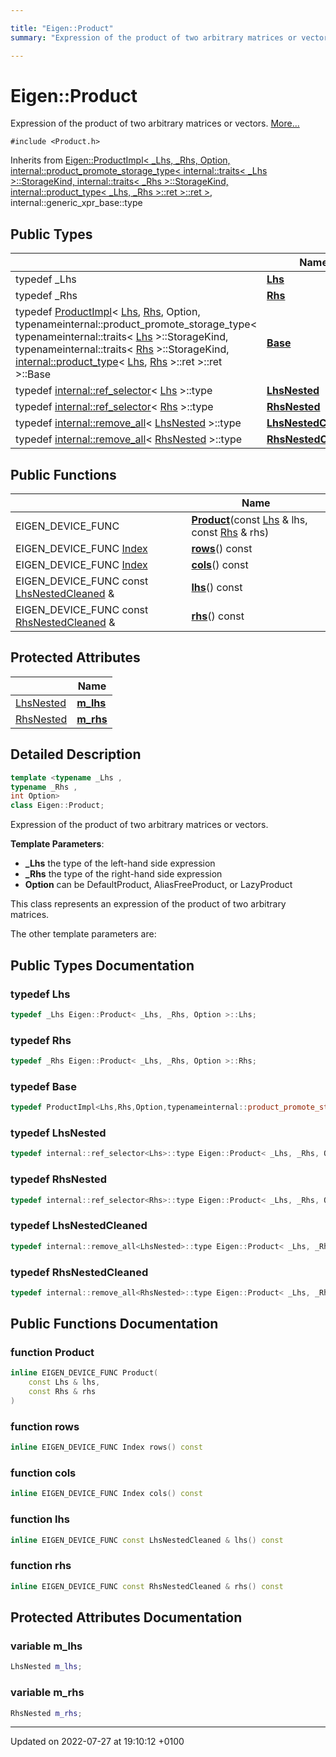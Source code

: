 ```yaml
---

title: "Eigen::Product"
summary: "Expression of the product of two arbitrary matrices or vectors. "

---
```


# Eigen::Product



Expression of the product of two arbitrary matrices or vectors.  [More...](#detailed-description)


`#include <Product.h>`

Inherits from [Eigen::ProductImpl< _Lhs, _Rhs, Option, internal::product_promote_storage_type< internal::traits< _Lhs >::StorageKind, internal::traits< _Rhs >::StorageKind, internal::product_type< _Lhs, _Rhs >::ret >::ret >](http://example.org/classes/classeigen_1_1productimpl/), internal::generic_xpr_base::type

## Public Types

|                | Name           |
| -------------- | -------------- |
| typedef _Lhs | **[Lhs](http://example.org/classes/classeigen_1_1product/#typedef-lhs)**  |
| typedef _Rhs | **[Rhs](http://example.org/classes/classeigen_1_1product/#typedef-rhs)**  |
| typedef <a href="http://example.org/classes/classeigen_1_1productimpl/">ProductImpl</a>< <a href="http://example.org/classes/classeigen_1_1product/#typedef-lhs">Lhs</a>, <a href="http://example.org/classes/classeigen_1_1product/#typedef-rhs">Rhs</a>, Option, typenameinternal::product_promote_storage_type< typenameinternal::traits< <a href="http://example.org/classes/classeigen_1_1product/#typedef-lhs">Lhs</a> >::StorageKind, typenameinternal::traits< <a href="http://example.org/classes/classeigen_1_1product/#typedef-rhs">Rhs</a> >::StorageKind, <a href="http://example.org/classes/structeigen_1_1internal_1_1product__type/">internal::product_type</a>< <a href="http://example.org/classes/classeigen_1_1product/#typedef-lhs">Lhs</a>, <a href="http://example.org/classes/classeigen_1_1product/#typedef-rhs">Rhs</a> >::ret >::ret >::Base | **[Base](http://example.org/classes/classeigen_1_1product/#typedef-base)**  |
| typedef <a href="http://example.org/classes/structeigen_1_1internal_1_1ref__selector/">internal::ref_selector</a>< <a href="http://example.org/classes/classeigen_1_1product/#typedef-lhs">Lhs</a> >::type | **[LhsNested](http://example.org/classes/classeigen_1_1product/#typedef-lhsnested)**  |
| typedef <a href="http://example.org/classes/structeigen_1_1internal_1_1ref__selector/">internal::ref_selector</a>< <a href="http://example.org/classes/classeigen_1_1product/#typedef-rhs">Rhs</a> >::type | **[RhsNested](http://example.org/classes/classeigen_1_1product/#typedef-rhsnested)**  |
| typedef <a href="http://example.org/classes/structeigen_1_1internal_1_1remove__all/">internal::remove_all</a>< <a href="http://example.org/classes/classeigen_1_1product/#typedef-lhsnested">LhsNested</a> >::type | **[LhsNestedCleaned](http://example.org/classes/classeigen_1_1product/#typedef-lhsnestedcleaned)**  |
| typedef <a href="http://example.org/classes/structeigen_1_1internal_1_1remove__all/">internal::remove_all</a>< <a href="http://example.org/classes/classeigen_1_1product/#typedef-rhsnested">RhsNested</a> >::type | **[RhsNestedCleaned](http://example.org/classes/classeigen_1_1product/#typedef-rhsnestedcleaned)**  |

## Public Functions

|                | Name           |
| -------------- | -------------- |
| EIGEN_DEVICE_FUNC | **[Product](http://example.org/classes/classeigen_1_1product/#function-product)**(const <a href="http://example.org/classes/classeigen_1_1product/#typedef-lhs">Lhs</a> & lhs, const <a href="http://example.org/classes/classeigen_1_1product/#typedef-rhs">Rhs</a> & rhs) |
| EIGEN_DEVICE_FUNC <a href="http://example.org/namespaces/namespaceeigen/#typedef-index">Index</a> | **[rows](http://example.org/classes/classeigen_1_1product/#function-rows)**() const |
| EIGEN_DEVICE_FUNC <a href="http://example.org/namespaces/namespaceeigen/#typedef-index">Index</a> | **[cols](http://example.org/classes/classeigen_1_1product/#function-cols)**() const |
| EIGEN_DEVICE_FUNC const <a href="http://example.org/classes/classeigen_1_1product/#typedef-lhsnestedcleaned">LhsNestedCleaned</a> & | **[lhs](http://example.org/classes/classeigen_1_1product/#function-lhs)**() const |
| EIGEN_DEVICE_FUNC const <a href="http://example.org/classes/classeigen_1_1product/#typedef-rhsnestedcleaned">RhsNestedCleaned</a> & | **[rhs](http://example.org/classes/classeigen_1_1product/#function-rhs)**() const |

## Protected Attributes

|                | Name           |
| -------------- | -------------- |
| <a href="http://example.org/classes/classeigen_1_1product/#typedef-lhsnested">LhsNested</a> | **[m_lhs](http://example.org/classes/classeigen_1_1product/#variable-m-lhs)**  |
| <a href="http://example.org/classes/classeigen_1_1product/#typedef-rhsnested">RhsNested</a> | **[m_rhs](http://example.org/classes/classeigen_1_1product/#variable-m-rhs)**  |

## Detailed Description

```cpp
template <typename _Lhs ,
typename _Rhs ,
int Option>
class Eigen::Product;
```

Expression of the product of two arbitrary matrices or vectors. 

**Template Parameters**: 

  * **_Lhs** the type of the left-hand side expression 
  * **_Rhs** the type of the right-hand side expression
  * **Option** can be DefaultProduct, AliasFreeProduct, or LazyProduct 



This class represents an expression of the product of two arbitrary matrices.

The other template parameters are: 

## Public Types Documentation

### typedef Lhs

```cpp
typedef _Lhs Eigen::Product< _Lhs, _Rhs, Option >::Lhs;
```


### typedef Rhs

```cpp
typedef _Rhs Eigen::Product< _Lhs, _Rhs, Option >::Rhs;
```


### typedef Base

```cpp
typedef ProductImpl<Lhs,Rhs,Option,typenameinternal::product_promote_storage_type<typenameinternal::traits<Lhs>::StorageKind,typenameinternal::traits<Rhs>::StorageKind,internal::product_type<Lhs,Rhs>::ret>::ret>::Base Eigen::Product< _Lhs, _Rhs, Option >::Base;
```


### typedef LhsNested

```cpp
typedef internal::ref_selector<Lhs>::type Eigen::Product< _Lhs, _Rhs, Option >::LhsNested;
```


### typedef RhsNested

```cpp
typedef internal::ref_selector<Rhs>::type Eigen::Product< _Lhs, _Rhs, Option >::RhsNested;
```


### typedef LhsNestedCleaned

```cpp
typedef internal::remove_all<LhsNested>::type Eigen::Product< _Lhs, _Rhs, Option >::LhsNestedCleaned;
```


### typedef RhsNestedCleaned

```cpp
typedef internal::remove_all<RhsNested>::type Eigen::Product< _Lhs, _Rhs, Option >::RhsNestedCleaned;
```


## Public Functions Documentation

### function Product

```cpp
inline EIGEN_DEVICE_FUNC Product(
    const Lhs & lhs,
    const Rhs & rhs
)
```


### function rows

```cpp
inline EIGEN_DEVICE_FUNC Index rows() const
```


### function cols

```cpp
inline EIGEN_DEVICE_FUNC Index cols() const
```


### function lhs

```cpp
inline EIGEN_DEVICE_FUNC const LhsNestedCleaned & lhs() const
```


### function rhs

```cpp
inline EIGEN_DEVICE_FUNC const RhsNestedCleaned & rhs() const
```


## Protected Attributes Documentation

### variable m_lhs

```cpp
LhsNested m_lhs;
```


### variable m_rhs

```cpp
RhsNested m_rhs;
```


-------------------------------

Updated on 2022-07-27 at 19:10:12 +0100